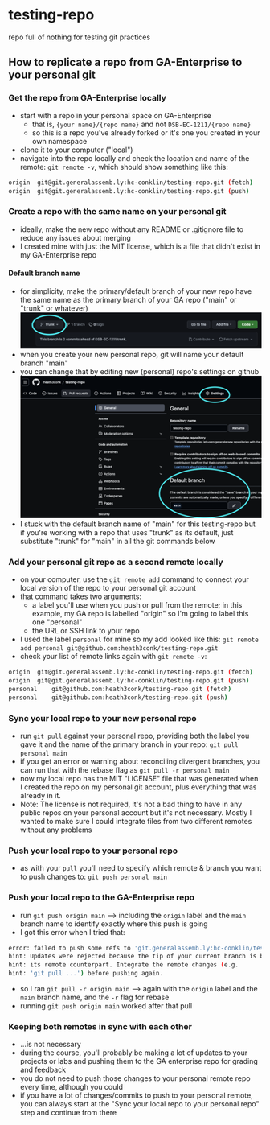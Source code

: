 # testing-repo
repo full of nothing for testing git practices

## How to replicate a repo from GA-Enterprise to your personal git

### Get the repo from GA-Enterprise locally
- start with a repo in your personal space on GA-Enterprise
    - that is, `{your name}/{repo name}` and not `DSB-EC-1211/{repo name}`
    - so this is a repo you've already forked or it's one you created in your own namespace
- clone it to your computer ("local")
- navigate into the repo locally and check the location and name of the remote: `git remote -v`, which should show something like this:
```bash
origin	git@git.generalassemb.ly:hc-conklin/testing-repo.git (fetch)
origin	git@git.generalassemb.ly:hc-conklin/testing-repo.git (push)
```

### Create a repo with the same name on your personal git
- ideally, make the new repo without any README or .gitignore file to reduce any issues about merging
- I created mine with just the MIT license, which is a file that didn't exist in my GA-Enterprise repo

#### Default branch name
- for simplicity, make the primary/default branch of your new repo have the same name as the primary branch of your GA repo ("main" or "trunk" or whatever)
![primary branch on GA repo](/images/ga-primary-branch.png)
- when you create your new personal repo, git will name your default branch "main"
- you can change that by editing new (personal) repo's settings on github
![update default branch on github](/images/set-default-branch.png)
- I stuck with the default branch name of "main" for this testing-repo but if you're working with a repo that uses "trunk" as its default, just substitute "trunk" for "main" in all the git commands below

### Add your personal git repo as a second remote locally
- on your computer, use the `git remote add` command to connect your local version of the repo to your personal git account
- that command takes two arguments: 
    - a label you'll use when you push or pull from the remote; in this example, my GA repo is labelled "origin" so I'm going to label this one "personal"
    - the URL or SSH link to your repo 
- I used the label `personal` for mine so my add looked like this: `git remote add personal git@github.com:heath3conk/testing-repo.git`
- check your list of remote links again with `git remote -v`:
```bash
origin	git@git.generalassemb.ly:hc-conklin/testing-repo.git (fetch)
origin	git@git.generalassemb.ly:hc-conklin/testing-repo.git (push)
personal	git@github.com:heath3conk/testing-repo.git (fetch)
personal	git@github.com:heath3conk/testing-repo.git (push)
```

### Sync your local repo to your new personal repo
- run `git pull` against your personal repo, providing both the label you gave it and the name of the primary branch in your repo: `git pull personal main`
- if you get an error or warning about reconciling divergent branches, you can run that with the rebase flag as `git pull -r personal main`
- now my local repo has the MIT "LICENSE" file that was generated when I created the repo on my personal git account, plus everything that was already in it.
- Note: The license is not required, it's not a bad thing to have in any public repos on your personal account but it's not necessary. Mostly I wanted to make sure I could integrate files from two different remotes without any problems

### Push your local repo to your personal repo
- as with your `pull` you'll need to specify which remote & branch you want to push changes to: `git push personal main`

### Push your local repo to the GA-Enterprise repo
- run `git push origin main` --> including the `origin` label and the `main` branch name to identify exactly where this push is going
- I got this error when I tried that:
```bash
error: failed to push some refs to 'git.generalassemb.ly:hc-conklin/testing-repo.git'
hint: Updates were rejected because the tip of your current branch is behind
hint: its remote counterpart. Integrate the remote changes (e.g.
hint: 'git pull ...') before pushing again.
```
- so I ran `git pull -r origin main` --> again with the `origin` label and the `main` branch name, and the `-r` flag for rebase
- running `git push origin main` worked after that pull

### Keeping both remotes in sync with each other
- ...is not necessary
- during the course, you'll probably be making a lot of updates to your projects or labs and pushing them to the GA enterprise repo for grading and feedback
- you do not need to push those changes to your personal remote repo every time, although you could
- if you have a lot of changes/commits to push to your personal remote, you can always start at the "Sync your local repo to your personal repo" step and continue from there